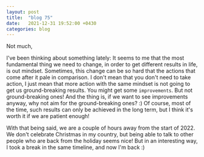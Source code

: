 ```yaml
---
layout: post
title:  "blog 75"
date:   2021-12-31 19:52:00 +0430
categories: blog
---
```


Not much,

I've been thinking about something lately: It seems to me that the most fundamental thing we need to change, in order to get different results in life, is out mindset. Sometimes, this change can be so hard that the actions that come after it pale in comparison. I don't mean that you don't need to take action, I just mean that more action with the same mindset is not going to get us ground-breaking results. You might get some `improvements`. But not ground-breaking ones! And the thing is, if we want to see improvements anyway, why not aim for the ground-breaking ones? :) Of course, most of the time, such results can only be achieved in the long term, but I think it's worth it if we are patient enough!

With that being said, we are a couple of hours away from the start of 2022. We don't celebrate Christmas in my country, but being able to talk to other people who are back from the holiday seems nice! But in an interesting way, I took a break in the same timeline, and now I'm back :)



